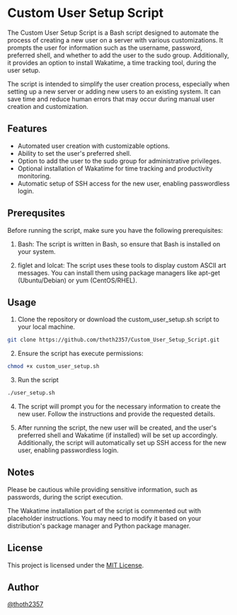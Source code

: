 # Custom User Setup Script
The Custom User Setup Script is a Bash script designed to automate the process of creating a new user on a server with various customizations. It prompts the user for information such as the username, password, preferred shell, and whether to add the user to the sudo group. Additionally, it provides an option to install Wakatime, a time tracking tool, during the user setup.

The script is intended to simplify the user creation process, especially when setting up a new server or adding new users to an existing system. It can save time and reduce human errors that may occur during manual user creation and customization.


## Features
- Automated user creation with customizable options.
- Ability to set the user's preferred shell.
- Option to add the user to the sudo group for administrative privileges.
- Optional installation of Wakatime for time tracking and productivity monitoring.
- Automatic setup of SSH access for the new user, enabling passwordless login.

## Prerequsites

Before running the script, make sure you have the following prerequisites:

1. Bash: The script is written in Bash, so ensure that Bash is installed on your system.

2. figlet and lolcat: The script uses these tools to display custom ASCII art messages. You can install them using package managers like apt-get (Ubuntu/Debian) or yum (CentOS/RHEL).

## Usage
1. Clone the repository or download the custom_user_setup.sh script to your local machine.
```bash
git clone https://github.com/thoth2357/Custom_User_Setup_Script.git
```

2. Ensure the script has execute permissions:
```bash
chmod +x custom_user_setup.sh
```

3. Run the script
```bash
./user_setup.sh
```

4. The script will prompt you for the necessary information to create the new user. Follow the instructions and provide the requested details.

5. After running the script, the new user will be created, and the user's preferred shell and Wakatime (if installed) will be set up accordingly. Additionally, the script will automatically set up SSH access for the new user, enabling passwordless login.


## Notes
Please be cautious while providing sensitive information, such as passwords, during the script execution.

The Wakatime installation part of the script is commented out with placeholder instructions. You may need to modify it based on your distribution's package manager and Python package manager.

## License
This project is licensed under the [MIT License](https://choosealicense.com/licenses/mit/).

## Author
[@thoth2357](https://www.github.com/thoth2357)


